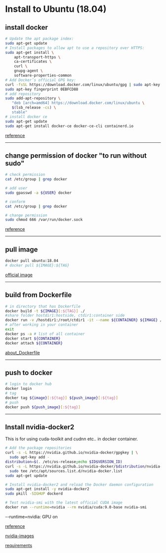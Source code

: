 # Install to Ubuntu (18.04)

## install docker

```sh
# Update the apt package index:
sudo apt-get update
# Install packages to allow apt to use a repository over HTTPS:
sudo apt-get install \
    apt-transport-https \
    ca-certificates \
    curl \
    gnupg-agent \
    software-properties-common
# Add Docker’s official GPG key:
curl -fsSL https://download.docker.com/linux/ubuntu/gpg | sudo apt-key add -
sudo apt-key fingerprint 0EBFCD88
# add repository
sudo add-apt-repository \
   "deb [arch=amd64] https://download.docker.com/linux/ubuntu \
   $(lsb_release -cs) \
   stable"
# install docker ce
sudo apt-get update
sudo apt-get install docker-ce docker-ce-cli containerd.io
```

[reference](https://docs.docker.com/install/linux/docker-ce/ubuntu/#install-docker-ce-1)
***

## change permission of docker "to run without sudo" 

```sh
# check permission
cat /etc/group | grep docker

# add user
sudo gpasswd -a ${USER} docker

# conform
cat /etc/group | grep docker

# change permission
sudo chmod 666 /var/run/docker.sock
```

[reference](https://qiita.com/iganari/items/fe4889943f22fd63692a)

***

## pull image

```sh
docker pull ubuntu:18.04
# docker pull ${IMAGE}:${TAG}
```

[official image](https://github.com/docker-library/official-images/tree/master/library)

***

## build from Dockerfile

```sh
# in directory that has Dockerfile
docker build -t ${IMAGE}[:${TAG}] ./
#share folder hostdir1:hostside, ctdir1:container side
docker run -v /hostdir1:/root/ctdir1 -it --name ${CONTAINER} ${IMAGE} /bin/bash
# after working in your container
exit
docker ps -a # list of all container
docker start ${CONTAINER}
docker attach ${CONTAINER}
```

[about_Dockerfile](http://docs.docker.jp/engine/reference/builder.html)

***

## push to docker

```sh
# login to docker hub
docker login
# tag
docker tag ${image}[:${tag}] ${push_image}[:${tag}]
# push
docker push ${push_image}[:${tag}]
```

***

## Install nvidia-docker2
This is for using cuda-toolkit and cudnn etc.. in docker container.

```sh
# Add the package repositories
curl -s -L https://nvidia.github.io/nvidia-docker/gpgkey | \
  sudo apt-key add -
distribution=$(. /etc/os-release;echo $ID$VERSION_ID)
curl -s -L https://nvidia.github.io/nvidia-docker/$distribution/nvidia-docker.list | \
  sudo tee /etc/apt/sources.list.d/nvidia-docker.list
sudo apt-get update

# Install nvidia-docker2 and reload the Docker daemon configuration
sudo apt-get install -y nvidia-docker2
sudo pkill -SIGHUP dockerd

# Test nvidia-smi with the latest official CUDA image
docker run --runtime=nvidia --rm nvidia/cuda:9.0-base nvidia-smi
```

--runtime=nvidia: GPU on

[reference](https://github.com/NVIDIA/nvidia-docker)

[nvidia-images](https://hub.docker.com/r/nvidia/cuda/)

[requirements](https://github.com/NVIDIA/nvidia-docker/wiki/CUDA#requirements)

